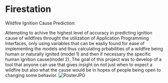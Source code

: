 # Firestation
Wildfire Ignition Cause Prediction:

Attempting to achive the highest level of accuracy in predicting ignition cause of wildfires throught the utilization of Application Programming Interfaces, only using
variables that can be easliy found for ease of implementing the models and thus calculating prbabilities of a wildfire being human or naturally ignited (model 1) and 
then if necessary the specific human ignition cause(model 2). The goal of this project was to develop of a tool that anyone can use that gives insight on not just when
to expect a wildfire but also what the cause would be in hopes of people being open to changing some behavior. 
![PosterJPG](https://user-images.githubusercontent.com/121120285/211071266-364d85f8-0ce8-4f1f-9aa2-556f76d964d7.jpg)
